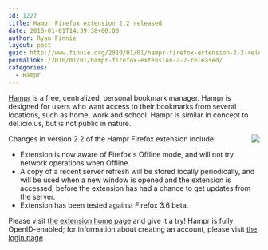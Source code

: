 ```yaml
---
id: 1227
title: Hampr Firefox extension 2.2 released
date: 2010-01-01T14:39:38+00:00
author: Ryan Finnie
layout: post
guid: http://www.finnie.org/2010/01/01/hampr-firefox-extension-2-2-released/
permalink: /2010/01/01/hampr-firefox-extension-2-2-released/
categories:
  - Hampr
---
```

[Hampr](https://www.hampr.com/) is a free, centralized, personal bookmark manager. Hampr is designed for users who want access to their bookmarks from several locations, such as home, work and school. Hampr is similar in concept to del.icio.us, but is not public in nature.

[<img src="https://www.hampr.com/images/hampr-2.0.0-screenshot.png" style="float: right; border-style: none;" />](https://www.hampr.com/firefoxextension)Changes in version 2.2 of the Hampr Firefox extension include:

  * Extension is now aware of Firefox's Offline mode, and will not try network operations when Offline.
  * A copy of a recent server refresh will be stored locally periodically, and will be used when a new window is opened and the extension is accessed, before the extension has had a chance to get updates from the server.
  * Extension has been tested against Firefox 3.6 beta.

Please visit [the extension home page](https://www.hampr.com/firefoxextension) and give it a try! Hampr is fully OpenID-enabled; for information about creating an account, please visit [the login page](https://www.hampr.com/login).
